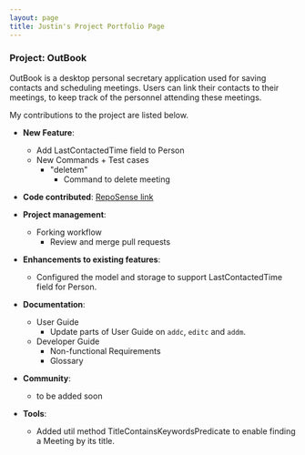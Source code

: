 ```yaml
---
layout: page
title: Justin's Project Portfolio Page
---
```


### Project: OutBook

OutBook is a desktop personal secretary application used for saving contacts and scheduling meetings. Users can link their contacts to their meetings, to keep track of the personnel attending these meetings.

My contributions to the project are listed below.

- **New Feature**: 

  - Add LastContactedTime field to Person
  - New Commands + Test cases
    - "deletem"
      - Command to delete meeting

- **Code contributed**: [RepoSense link](https://nus-cs2103-ay2324s1.github.io/tp-dashboard/?search=juzzztinsoong&breakdown=true)

- **Project management**:

  - Forking workflow
    - Review and merge pull requests

- **Enhancements to existing features**:

  - Configured the model and storage to support LastContactedTime field for Person.

- **Documentation**:

  - User Guide
    - Update parts of User Guide on `addc`, `editc` and `addm`.
  - Developer Guide
    - Non-functional Requirements
    - Glossary

- **Community**:

  - to be added soon

- **Tools**:

  - Added util method TitleContainsKeywordsPredicate to enable finding a Meeting by its title.
